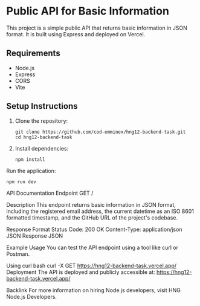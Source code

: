 # Public API for Basic Information

This project is a simple public API that returns basic information in JSON format. It is built using Express and deployed on Vercel.

## Requirements

- Node.js
- Express
- CORS
- Vite

## Setup Instructions

1. Clone the repository:
   ```
   git clone https://github.com/cod-emminex/hng12-backend-task.git
   cd hng12-backend-task
   ```
2. Install dependencies:
   ```
   npm install
   ```

Run the application:
```
npm run dev
```

API Documentation
Endpoint
GET /

Description
This endpoint returns basic information in JSON format, including the registered email address, the current datetime as an ISO 8601 formatted timestamp, and the GitHub URL of the project's codebase.

Response Format
Status Code: 200 OK
Content-Type: application/json
JSON Response
JSON

Example Usage
You can test the API endpoint using a tool like curl or Postman.

Using curl
bash
curl -X GET https://hng12-backend-task.vercel.app/
Deployment
The API is deployed and publicly accessible at: https://hng12-backend-task.vercel.app/

Backlink
For more information on hiring Node.js developers, visit HNG Node.js Developers.
